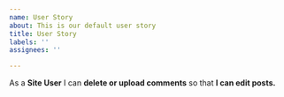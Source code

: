 ```yaml
---
name: User Story
about: This is our default user story
title: User Story
labels: ''
assignees: ''

---
```


As a **Site User** I can **delete or upload comments** so that **I can edit posts.**
